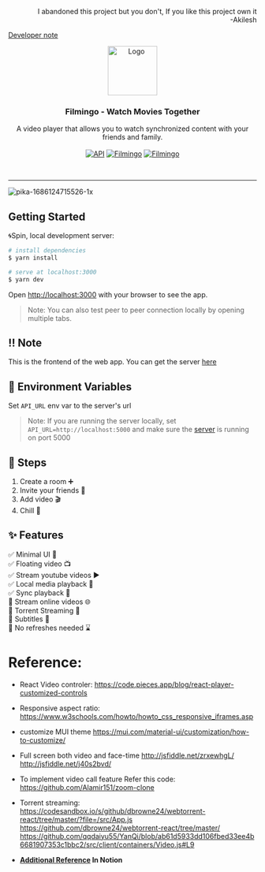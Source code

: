 
<p align="right">
I abandoned this project but you don't, If you like this project own it
  <br />-Akilesh
</p>

<a href="https://blog.akilesh.in/filmingo/">Developer note</a>

<p align="center">
  <a href="https://filmingo.us/">
    <img src="https://res.cloudinary.com/davkfrmah/image/upload/v1684239381/Filmingo/flamingo_logo.png" alt="Logo" width="100" height="100">
  </a>

  <h3 align="center">Filmingo - Watch Movies Together </h3>

  <p align="center">
    A video player that allows you to watch synchronized content with your friends and family.
    <br />
    <br />
    <a href="https://github.com/akilesh-io/api.ruscello"><img src="https://img.shields.io/badge/API-live-brightgreen.svg" alt="API"></a>
    <a href="https://us.akilesh.in/"><img src="https://img.shields.io/badge/Application-Link-blue.svg" alt="Filmingo"></a>
    <a href="https://filmingo.akilesh.in/"><img src="https://img.shields.io/badge/Landing Page-live-brightgreen.svg" alt="Filmingo"></a>
  </p>

   <br />      
    <a href=""> </a>

</p>

---

![pika-1686124715526-1x](https://github.com/akilesh-io/app.ruscello/assets/53332156/d199e338-5abb-4342-8102-2fa3539bcee7)


## Getting Started

🌀Spin, local development server:

```bash
# install dependencies
$ yarn install

# serve at localhost:3000
$ yarn dev
```

Open [http://localhost:3000](http://localhost:3000) with your browser to see the app.
> Note: You can also test peer to peer connection locally by opening multiple tabs.
 

## ‼️ Note

This is the frontend of the web app. You can get the server [here](https://github.com/akilesh-io/api.ruscello)


## 🌳 Environment Variables

Set `API_URL` env var to the server's url
> Note: If you are running the server locally, set `API_URL=http://localhost:5000` and make sure the [server](https://github.com/akilesh-io/api.ruscello) is running on port 5000


## 👣 Steps

1. Create a room ➕
2. Invite your friends 🕺
3. Add video 🎬
4. Chill 🍿

## ✨ Features

✅  Minimal UI 🔮  
✅  Floating video 📺  
✅  Stream youtube videos ▶️  
✅  Local media playback 📁  
✅  Sync playback 🔄  
🔳  Stream online videos 🌐  
🔳  Torrent Streaming 🧲   
🔳  Subtitles 📄   
🔳  No refreshes needed ⌛️  


# Reference:

* React Video controler:
https://code.pieces.app/blog/react-player-customized-controls

* Responsive aspect ratio:
https://www.w3schools.com/howto/howto_css_responsive_iframes.asp

* customize MUI theme
https://mui.com/material-ui/customization/how-to-customize/

* Full screen both video and face-time
http://jsfiddle.net/zrxewhgL/
http://jsfiddle.net/j40s2bvd/

* To implement video call feature Refer this code:
https://github.com/Alamir151/zoom-clone

* Torrent streaming:
https://codesandbox.io/s/github/dbrowne24/webtorrent-react/tree/master/?file=/src/App.js
https://github.com/dbrowne24/webtorrent-react/tree/master/
https://github.com/qqdaiyu55/YanQi/blob/ab61d5933dd106fbed33ee4b6681907353c1bbc2/src/client/containers/Video.js#L9

* **[Additional Reference](https://akilesh-io.notion.site/Facetime-for-android-eb22f08b7f8248d3becdaedd438be017?pvs=4) In Notion**
